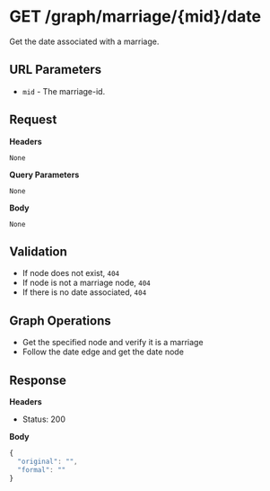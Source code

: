 # GET /graph/marriage/{mid}/date
Get the date associated with a marriage.

## URL Parameters

* `mid` - The marriage-id.

## Request

**Headers**

`None`

**Query Parameters**

`None`

**Body**

`None`

## Validation

* If node does not exist, `404`
* If node is not a marriage node, `404`
* If there is no date associated, `404`

## Graph Operations

* Get the specified node and verify it is a marriage
* Follow the date edge and get the date node

## Response

**Headers**

* Status: 200

**Body**
````javascript
{
  "original": "",
  "formal": ""
}
````